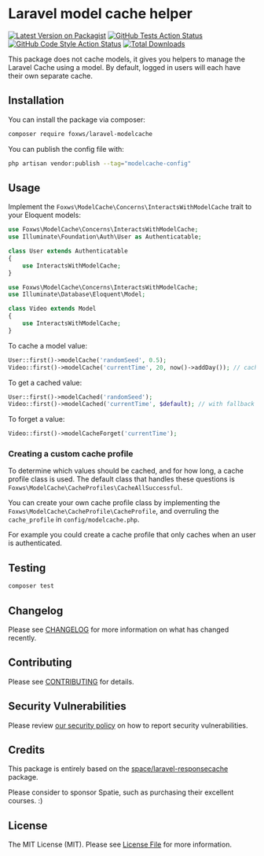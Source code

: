 # Laravel model cache helper

[![Latest Version on Packagist](https://img.shields.io/packagist/v/foxws/laravel-modelcache.svg?style=flat-square)](https://packagist.org/packages/foxws/laravel-modelcache)
[![GitHub Tests Action Status](https://img.shields.io/github/actions/workflow/status/foxws/laravel-modelcache/run-tests.yml?branch=main&label=tests&style=flat-square)](https://github.com/foxws/laravel-modelcache/actions?query=workflow%3Arun-tests+branch%3Amain)
[![GitHub Code Style Action Status](https://img.shields.io/github/actions/workflow/status/foxws/laravel-modelcache/fix-php-code-style-issues.yml?branch=main&label=code%20style&style=flat-square)](https://github.com/foxws/laravel-modelcache/actions?query=workflow%3A"Fix+PHP+code+style+issues"+branch%3Amain)
[![Total Downloads](https://img.shields.io/packagist/dt/foxws/laravel-modelcache.svg?style=flat-square)](https://packagist.org/packages/foxws/laravel-modelcache)

This package does not cache models, it gives you helpers to manage the Laravel Cache using a model. By default, logged in users will each have their own separate cache.

## Installation

You can install the package via composer:

```bash
composer require foxws/laravel-modelcache
```

You can publish the config file with:

```bash
php artisan vendor:publish --tag="modelcache-config"
```

## Usage

Implement the `Foxws\ModelCache\Concerns\InteractsWithModelCache` trait to your Eloquent models:

```php
use Foxws\ModelCache\Concerns\InteractsWithModelCache;
use Illuminate\Foundation\Auth\User as Authenticatable;

class User extends Authenticatable
{
    use InteractsWithModelCache;
}

```

```php
use Foxws\ModelCache\Concerns\InteractsWithModelCache;
use Illuminate\Database\Eloquent\Model;

class Video extends Model
{
    use InteractsWithModelCache;
}

```

To cache a model value:

```php
User::first()->modelCache('randomSeed', 0.5);
Video::first()->modelCache('currentTime', 20, now()->addDay()); // cache for one day
```

To get a cached value:

```php
User::first()->modelCached('randomSeed');
Video::first()->modelCached('currentTime', $default); // with fallback
```

To forget a value:

```php
Video::first()->modelCacheForget('currentTime');
```

### Creating a custom cache profile

To determine which values should be cached, and for how long, a cache profile class is used. The default class that handles these questions is `Foxws\ModelCache\CacheProfiles\CacheAllSuccessful`.

You can create your own cache profile class by implementing the  `Foxws\ModelCache\CacheProfile\CacheProfile`, and overruling the `cache_profile` in `config/modelcache.php`.

For example you could create a cache profile that only caches when an user is authenticated.

## Testing

```bash
composer test
```

## Changelog

Please see [CHANGELOG](CHANGELOG.md) for more information on what has changed recently.

## Contributing

Please see [CONTRIBUTING](CONTRIBUTING.md) for details.

## Security Vulnerabilities

Please review [our security policy](../../security/policy) on how to report security vulnerabilities.

## Credits

This package is entirely based on the [space/laravel-responsecache](https://github.com/spatie/laravel-responsecache/) package.

Please consider to sponsor Spatie, such as purchasing their excellent courses. :)

## License

The MIT License (MIT). Please see [License File](LICENSE.md) for more information.
